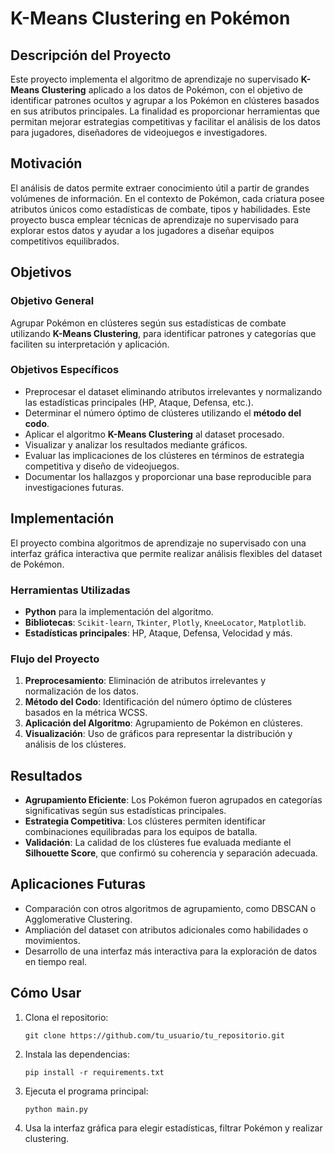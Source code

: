 # K-Means Clustering en Pokémon

## Descripción del Proyecto
Este proyecto implementa el algoritmo de aprendizaje no supervisado **K-Means Clustering** aplicado a los datos de Pokémon, con el objetivo de identificar patrones ocultos y agrupar a los Pokémon en clústeres basados en sus atributos principales. La finalidad es proporcionar herramientas que permitan mejorar estrategias competitivas y facilitar el análisis de los datos para jugadores, diseñadores de videojuegos e investigadores.

## Motivación
El análisis de datos permite extraer conocimiento útil a partir de grandes volúmenes de información. En el contexto de Pokémon, cada criatura posee atributos únicos como estadísticas de combate, tipos y habilidades. Este proyecto busca emplear técnicas de aprendizaje no supervisado para explorar estos datos y ayudar a los jugadores a diseñar equipos competitivos equilibrados.

## Objetivos

### Objetivo General
Agrupar Pokémon en clústeres según sus estadísticas de combate utilizando **K-Means Clustering**, para identificar patrones y categorías que faciliten su interpretación y aplicación.

### Objetivos Específicos
- Preprocesar el dataset eliminando atributos irrelevantes y normalizando las estadísticas principales (HP, Ataque, Defensa, etc.).
- Determinar el número óptimo de clústeres utilizando el **método del codo**.
- Aplicar el algoritmo **K-Means Clustering** al dataset procesado.
- Visualizar y analizar los resultados mediante gráficos.
- Evaluar las implicaciones de los clústeres en términos de estrategia competitiva y diseño de videojuegos.
- Documentar los hallazgos y proporcionar una base reproducible para investigaciones futuras.

## Implementación
El proyecto combina algoritmos de aprendizaje no supervisado con una interfaz gráfica interactiva que permite realizar análisis flexibles del dataset de Pokémon. 

### Herramientas Utilizadas
- **Python** para la implementación del algoritmo.
- **Bibliotecas**: `Scikit-learn`, `Tkinter`, `Plotly`, `KneeLocator`, `Matplotlib`.
- **Estadísticas principales**: HP, Ataque, Defensa, Velocidad y más.

### Flujo del Proyecto
1. **Preprocesamiento**: Eliminación de atributos irrelevantes y normalización de los datos.
2. **Método del Codo**: Identificación del número óptimo de clústeres basados en la métrica WCSS.
3. **Aplicación del Algoritmo**: Agrupamiento de Pokémon en clústeres.
4. **Visualización**: Uso de gráficos para representar la distribución y análisis de los clústeres.

## Resultados
- **Agrupamiento Eficiente**: Los Pokémon fueron agrupados en categorías significativas según sus estadísticas principales.
- **Estrategia Competitiva**: Los clústeres permiten identificar combinaciones equilibradas para los equipos de batalla.
- **Validación**: La calidad de los clústeres fue evaluada mediante el **Silhouette Score**, que confirmó su coherencia y separación adecuada.

## Aplicaciones Futuras
- Comparación con otros algoritmos de agrupamiento, como DBSCAN o Agglomerative Clustering.
- Ampliación del dataset con atributos adicionales como habilidades o movimientos.
- Desarrollo de una interfaz más interactiva para la exploración de datos en tiempo real.

## Cómo Usar
1. Clona el repositorio:
   ```
   git clone https://github.com/tu_usuario/tu_repositorio.git
   ```
2. Instala las dependencias:
   ```
   pip install -r requirements.txt
   ```
3. Ejecuta el programa principal:
   ```
   python main.py
   ```
4. Usa la interfaz gráfica para elegir estadísticas, filtrar Pokémon y realizar clustering.